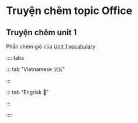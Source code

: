 # Truyện chêm topic Office

## Truyện chêm unit 1

Phần chém gió của [Unit 1 vocabulary](../../vocabulary/13-topics-TOEIC/offices.html#unit-1.html)

:::: tabs

::: tab "Vietnamese 🇻🇳"

:::

::: tab "Engrisk 🏴󠁧󠁢󠁥󠁮󠁧󠁿"

:::

::::
